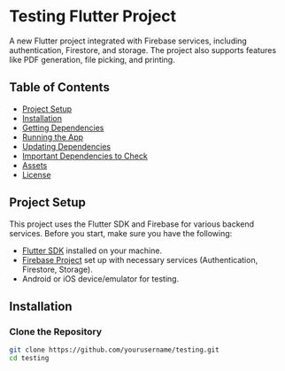 # Testing Flutter Project

A new Flutter project integrated with Firebase services, including authentication, Firestore, and storage. The project also supports features like PDF generation, file picking, and printing.

## Table of Contents

- [Project Setup](#project-setup)
- [Installation](#installation)
- [Getting Dependencies](#getting-dependencies)
- [Running the App](#running-the-app)
- [Updating Dependencies](#updating-dependencies)
- [Important Dependencies to Check](#important-dependencies-to-check)
- [Assets](#assets)
- [License](#license)

## Project Setup

This project uses the Flutter SDK and Firebase for various backend services. Before you start, make sure you have the following:

- [Flutter SDK](https://flutter.dev/docs/get-started/install) installed on your machine.
- [Firebase Project](https://console.firebase.google.com/) set up with necessary services (Authentication, Firestore, Storage).
- Android or iOS device/emulator for testing.

## Installation

### Clone the Repository

```bash
git clone https://github.com/yourusername/testing.git
cd testing
